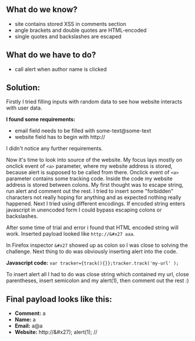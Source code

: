 ## What do we know?
- site contains stored XSS in comments section
- angle brackets and double quotes are HTML-encoded
- single quotes and backslashes are escaped

## What do we have to do?
- call alert when author name is clicked

## Solution:

Firstly I tried filling inputs with random data to see how website interacts with user data. 

**I found some requirements:**
- email field needs to be filled with some-text@some-text
- website field has to begin with http://

I didn't notice any further requirements.

Now it's time to look into source of the website. My focus lays mostly on onclick event of `<a>` parameter, where my website address is stored, because alert is supposed to be called from there.
Onclick event of `<a>` parameter contains some tracking code. Inside the code my website address is stored between colons. My first thought was to escape string, run alert and comment out the rest.
I tried to insert some "forbidden" characters not really hoping for anything and as expected nothing really happened.
Next I tried using different encodings. If encoded string enters javascript in unencoded form I could bypass escaping colons or backslashes. 

After some time of trial and error i found that HTML encoded string will work. 
Inserted payload looked like `http://&#x27 aaa`.

In Firefox inspector `&#x27` showed up as colon so I was close to solving the challenge. 
Next thing to do was obviously inserting alert into the code.

**Javascript code:**
`var tracker={track(){}};tracker.track('my-url' );`

To insert alert all I had to do was close string which contained my url, close parentheses, insert semicolon and my alert(1), then comment out the rest :)

## Final payload looks like this:
- **Comment:** a
- **Name:** a
- **Email:** a@a
- **Website:** http://&#x27); alert(1); //
